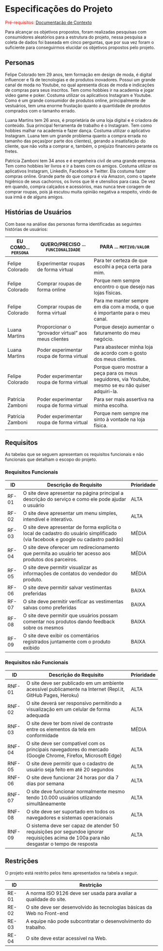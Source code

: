 # Especificações do Projeto

<span style="color:red">Pré-requisitos: <a href="1-Documentação de Contexto.md"> Documentação de Contexto</a></span>

Para alcançar os objetivos propostos, foram realizadas pesquisas com consumidores aleatórios para a estrutura do projeto, nessa pesquisa a coleta de dados foi baseada em cinco perguntas, que por sua vez foram o suficiente para conseguirmos elucidar os objetivos propostos pelo projeto.

## Personas

Felipe Colorado tem 29 anos, tem formação em design de moda, é digital influencer e fã de tecnologias e de produtos inovadores. Possui um grande canal de moda no Youtube, no qual apresenta dicas de moda e indicações de compras para seus inscritos. Tem como hobbies ir na academia e jogar video game e poker. Costuma utilizar os aplicativos Instagram e Youtube. Como é um grande consumidor de produtos online, principalmente de vestuários, tem uma enorme frustação quanto a quantidade de produtos comprados com o tamanho errado.

Luana Martins tem 26 anos, é proprietária de uma  loja digital e é criadora de conteúdo. Sua principal ferramenta de trabalho é o Instagram. Tem como hobbies malhar na academia e fazer dança. Costuma utilizar o aplicativo Instagram. Luana tem um grande problema quanto a compra errada no tamanho das peças(por parte dos clientes), gerando a insatisfação do cliente, que não volta a comprar e, também, o prejuízo financeiro perante os fretes.

Patricia Zamboni tem 34 anos e é engenheira civil de uma grande empresa. Tem como hobbies ler livros e ir a bares com os amigos. Costuma utilizar os aplicativos Instagram, LinkedIn, Facebook e Twitter. Ela costuma fazer compras online. Grande parte do que compra é via Amazon, como o tapete higiênico de seus cachorros, os livros que lê e utensílios para casa. De vez em quando, compra calçados e acessórios, mas nunca teve coragem de comprar roupas, pois já escutou muita opinião negativa a respeito, vindo de sua irmã e de alguns amigos.


## Histórias de Usuários

Com base na análise das personas forma identificadas as seguintes histórias de usuários:

|EU COMO... `PERSONA`| QUERO/PRECISO ... `FUNCIONALIDADE`  |PARA ... `MOTIVO/VALOR`                 |
|--------------------|------------------------------------ |----------------------------------------|
|Felipe Colorado     | Experimentar roupas de forma virtual| Para ter certeza de que escolhi a peça certa para mim.|
|Felipe Colorado     | Comprar roupas de forma online      | Porque nem sempre encontro o que desejo nas lojas físicas.|
|Felipe Colorado     | Comprar roupas de forma virtual     | Para me manter sempre em dia com a moda, o que é importante para o meu canal.|
|Luana Martins       | Proporcionar o “provador virtual” aos meus clientes| Porque desejo aumentar o faturamento do meu negócio.|
|Luana Martins       |	Poder experimentar roupa de forma virtual	| Para abastecer minha loja de acordo com o gosto dos meus clientes.|
|Felipe Colorado     |	Poder experimentar roupa de forma virtual	| Porque quero mostrar a peça para os meus seguidores, via Youtube, mesmo se eu não quiser adquiri-la.|
|Patrícia Zamboni    |	Poder experimentar roupa de forma virtual	| Para ser mais assertiva na minha escolha.|
|Patrícia Zamboni    |	Poder experimentar roupa de forma virtual	| Porque nem sempre me sinto à vontade na loja física.|


## Requisitos

As tabelas que se seguem apresentam os requisitos funcionais e não funcionais que detalham o escopo do projeto.

### Requisitos Funcionais

|ID   | Descrição do Requisito  | Prioridade |
|-----|-----------------------------------------|----|
|RF-01|	O site deve apresentar na página principal a descrição do serviço e como ele pode ajudar o usuário | ALTA | 
|RF-02| O site deve apresentar um menu simples, intendível e interativo.	| ALTA |
|RF-03| O site deve apresentar de forma explícita o local de cadastro do usuário simplificado (via facebook e google ou cadastro padrão)	| MÉDIA |
|RF-04| O site deve oferecer um redirecionamento que permita ao usuário ter acesso aos produtos dos parceiros.	| MÉDIA |
|RF-05| O site deve permitir visualizar as informações de contatos do vendedor do produto. |	MÉDIA |
|RF-06| O site deve permitir salvar vestimentas preferidas |	BAIXA |
|RF-07| O site deve permitir verificar as vestimentas salvas como preferidas	| BAIXA |
|RF-08| O site deve permitir que usuários possam comentar nos produtos dando feedback sobre os mesmos	| BAIXA |
|RF-09| O site deve exibir os comentários registrados juntamente com o produto exibido	| BAIXA |


### Requisitos não Funcionais

|ID    | Descrição do Requisito  |Prioridade |
|------|-------------------------|----|
|RNF-01|	O site deve ser publicado em um ambiente acessível publicamente na Internet (Repl.it, GitHub Pages, Heroku) |	ALTA |
|RNF-02| O site deverá ser responsivo permitindo a visualização em um celular de forma adequada	| ALTA |
|RNF-03| O site deve ter bom nível de contraste entre os elementos da tela em conformidade |	MÉDIA |
|RNF-04|	O site deve ser compatível com os principais navegadores do mercado (Google Chrome, Firefox, Microsoft Edge)	| ALTA |
|RNF-05| O site deve permitir que o cadastro de usuário seja feito em até 20 segundos	| ALTA |
|RNF-06|	O site deve funcionar 24 horas por dia 7 dias por semana	| ALTA |
|RNF-07|	O site deve funcionar normalmente mesmo tendo 10.000 usuários utlizando simultâneamente	| ALTA |
|RNF-08|	O site deve ser suportado em todos os navegadores e sistemas operacionais |	ALTA |
|RNF-09|	O sistema deve ser capaz de atender 50 requisições por segundoe ignorar requisições acima de 100a para não desgastar o tempo de resposta	| ALTA |

## Restrições

O projeto está restrito pelos itens apresentados na tabela a seguir.

|ID| Restrição                                             |
|--|-------------------------------------------------------|
|RE-01|	A norma ISO 9126 deve ser usada para avaliar a qualidade do site.|
|RE-02|	O site deve ser desenvolvido às tecnologias básicas da Web no Front-end|
|RE-03|	A equipe não pode subcontratar o desenvolvimento do trabalho.|
|RE-04|	O site deve estar acessível na Web.|

